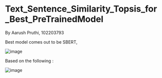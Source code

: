 # Text_Sentence_Similarity_Topsis_for_Best_PreTrainedModel

By Aarush Pruthi, 102203793

Best model comes out to be SBERT, 



![image](https://github.com/user-attachments/assets/667ce939-d5d4-41c6-8546-c056a7c24fcf)

Based on the following :

![image](https://github.com/user-attachments/assets/2e56b126-fc34-4be5-91e4-75e800f315e4)

